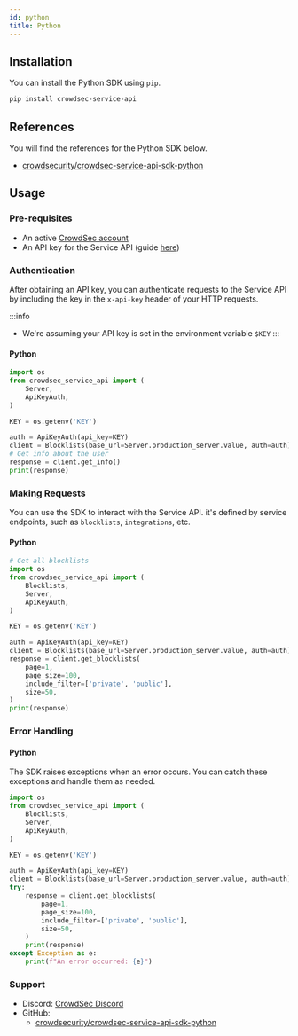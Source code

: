 ```yaml
---
id: python
title: Python
---
```


## Installation

You can install the Python SDK using `pip`.

```bash
pip install crowdsec-service-api
```

## References

You will find the references for the Python SDK below.

- [crowdsecurity/crowdsec-service-api-sdk-python](https://github.com/crowdsecurity/crowdsec-service-api-sdk-python/tree/main/doc)

## Usage

### Pre-requisites

- An active [CrowdSec account](https://app.crowdsec.net/)
- An API key for the Service API (guide [here](/u/service_api/getting_started#getting-your-api-keys))

### Authentication

After obtaining an API key, you can authenticate requests to the Service API by including the key in the `x-api-key` header of your HTTP requests.

:::info
 - We're assuming your API key is set in the environment variable `$KEY`
:::

#### Python

```python
import os
from crowdsec_service_api import (
    Server,
    ApiKeyAuth,
)

KEY = os.getenv('KEY')

auth = ApiKeyAuth(api_key=KEY)
client = Blocklists(base_url=Server.production_server.value, auth=auth)
# Get info about the user
response = client.get_info()
print(response)
```

### Making Requests

You can use the SDK to interact with the Service API. it's defined by service endpoints, such as `blocklists`, `integrations`, etc.

#### Python

```python
# Get all blocklists
import os
from crowdsec_service_api import (
    Blocklists,
    Server,
    ApiKeyAuth,
)

KEY = os.getenv('KEY')

auth = ApiKeyAuth(api_key=KEY)
client = Blocklists(base_url=Server.production_server.value, auth=auth)
response = client.get_blocklists(
    page=1,
    page_size=100,
    include_filter=['private', 'public'],
    size=50,
)
print(response)
```

### Error Handling

#### Python

The SDK raises exceptions when an error occurs. You can catch these exceptions and handle them as needed.

```python
import os
from crowdsec_service_api import (
    Blocklists,
    Server,
    ApiKeyAuth,
)

KEY = os.getenv('KEY')

auth = ApiKeyAuth(api_key=KEY)
client = Blocklists(base_url=Server.production_server.value, auth=auth)
try:
    response = client.get_blocklists(
        page=1,
        page_size=100,
        include_filter=['private', 'public'],
        size=50,
    )
    print(response)
except Exception as e:
    print(f"An error occurred: {e}")
```

### Support

* Discord: [CrowdSec Discord](https://discord.gg/crowdsec)
* GitHub: 
    - [crowdsecurity/crowdsec-service-api-sdk-python](https://github.com/crowdsecurity/crowdsec-service-api-sdk-python)

